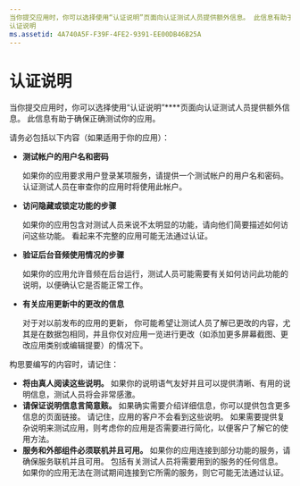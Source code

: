```yaml
---
当你提交应用时，你可以选择使用“认证说明”页面向认证测试人员提供额外信息。 此信息有助于确保正确测试你的应用。
认证说明
ms.assetid: 4A740A5F-F39F-4FE2-9391-EE00DB46B25A
---
```


# 认证说明


当你提交应用时，你可以选择使用“认证说明”****页面向认证测试人员提供额外信息。 此信息有助于确保正确测试你的应用。

请务必包括以下内容（如果适用于你的应用）：

-   **测试帐户的用户名和密码**

    如果你的应用要求用户登录某项服务，请提供一个测试帐户的用户名和密码。 认证测试人员在审查你的应用时将使用此帐户。

-   **访问隐藏或锁定功能的步骤**

    如果你的应用包含对测试人员来说不太明显的功能，请向他们简要描述如何访问这些功能。 看起来不完整的应用可能无法通过认证。

-   **验证后台音频使用情况的步骤**

    如果你的应用允许音频在后台运行，测试人员可能需要有关如何访问此功能的说明，以便确认它是否能正常工作。

-   **有关应用更新中的更改的信息**

    对于对以前发布的应用的更新， 你可能希望让测试人员了解已更改的内容，尤其是在数据包相同，并且你仅对应用一览进行更改（如添加更多屏幕截图、更改应用类别或编辑提要）的情况下。

构思要编写的内容时，请记住：

-   **将由真人阅读这些说明。** 如果你的说明语气友好并且可以提供清晰、有用的说明信息，测试人员将会非常感激。
-   **请保证说明信息言简意赅。** 如果确实需要介绍详细信息，你可以提供包含更多信息的页面链接。 请记住，应用的客户不会看到这些说明。 如果需要提供复杂说明来测试应用，则考虑你的应用是否需要进行简化，以便客户了解它的使用方法。
-   **服务和外部组件必须联机并且可用。** 如果你的应用连接到部分功能的服务，请确保服务联机并且可用。 包括有关测试人员将需要用到的服务的任何信息。 如果你的应用无法在测试期间连接到它所需的服务，则它可能无法通过认证。

 

 






<!--HONumber=Mar16_HO1-->



